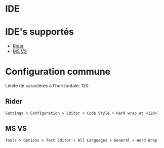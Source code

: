 
IDE
===

# IDE's supportés
- [Rider]("https://jetbrains.com")
- [MS VS]("visualstudio.microsoft.com")

# Configuration commune
Limite de caractères à l'horizontale: 120

## Rider
```
Settings > Configuration > Editor > Code Style > Hard wrap at <120>`
```

## MS VS
```
Tools > Options > Text Editor > All Languages > General > Word Wrap
```
